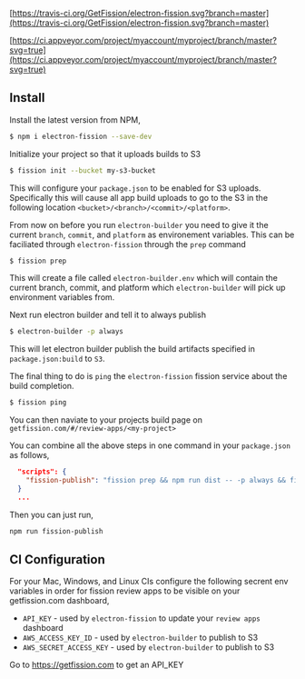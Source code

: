 

[https://travis-ci.org/GetFission/electron-fission.svg?branch=master](https://travis-ci.org/GetFission/electron-fission.svg?branch=master)

[https://ci.appveyor.com/project/myaccount/myproject/branch/master?svg=true](https://ci.appveyor.com/project/myaccount/myproject/branch/master?svg=true)

## Install

Install the latest version from NPM,

```bash
$ npm i electron-fission --save-dev
```


Initialize your project so that it uploads builds to S3

```bash
$ fission init --bucket my-s3-bucket
```

This will configure your `package.json` to be enabled for S3 uploads. Specifically this will cause all app build uploads to go to the S3 in the following location `<bucket>/<branch>/<commit>/<platform>`.

From now on before you run `electron-builder` you need to give it the current `branch`, `commit`, and `platform` as environement variables. This can be faciliated through `electron-fission` through the `prep` command


```bash
$ fission prep
```

This will create a file called `electron-builder.env` which will contain the current branch, commit, and platform which `electron-builder` will pick up environment variables from.


Next run electron builder and tell it to always publish

```bash
$ electron-builder -p always
```


This will let electron builder publish the build artifacts specified in `package.json:build` to `S3`.

The final thing to do is `ping` the `electron-fission` fission service about the build completion.

```bash
$ fission ping
```

You can then naviate to your projects build page on `getfission.com/#/review-apps/<my-project>`


You can combine all the above steps in one command in your `package.json` as follows,

```json
  "scripts": {
    "fission-publish": "fission prep && npm run dist -- -p always && fission ping"
  }
  ...
```

Then you can just run,

```bash
npm run fission-publish
```


## CI Configuration

For your Mac, Windows, and Linux CIs configure the following secrent env variables in order for fission review apps to be visible on your getfission.com dashboard,

* `API_KEY` - used by `electron-fission` to update your `review apps` dashboard
* `AWS_ACCESS_KEY_ID` - used by `electron-builder` to publish to S3
* `AWS_SECRET_ACCESS_KEY` - used by `electron-builder` to publish to S3

Go to https://getfission.com to get an API_KEY

